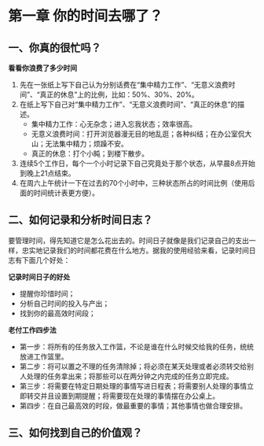 # 第一章 你的时间去哪了？

## 一、你真的很忙吗？

**看看你浪费了多少时间**

1. 先在一张纸上写下自己认为分别话费在“集中精力工作”、“无意义浪费时间”、“真正的休息”上的比例，比如：50%、30%、20%。
2. 在纸上写下自己对“集中精力工作”、“无意义浪费时间”、“真正的休息”的描述。
   * 集中精力工作：心无杂念；进入忘我状态；效率很高。
   * 无意义浪费时间：打开浏览器漫无目的地乱逛；各种纠结；在办公室侃大山；无法集中精力；烦躁不安。
   * 真正的休息：打个小盹；到楼下散步。
3. 连续5个工作日，每个一个小时记录下自己究竟处于那个状态，从早晨8点开始到晚上21点结束。
4. 在周六上午统计一下在过去的70个小时中，三种状态所占的时间比例（使用后面的时间统计表更方便）。

## 二、如何记录和分析时间日志？

要管理时间，得先知道它是怎么花出去的。时间日子就像是我们记录自己的支出一样，忠实地记录我们的时间都花费在什么地方。据我的使用经验来看，记录时间日志有下面几个好处：

**记录时间日子的好处**

* 提醒你珍惜时间；
* 分析自己时间的投入与产出；
* 找到你的最高效时间段；



**老付工作四步法**

* 第一步：将所有的任务放入工作篮，不论是谁在什么时候交给我的任务，统统放进工作篮里。
* 第二步：将可以置之不理的任务清除掉；将必须在某天处理或者必须转交给别人处理的任务拿出来；将那些可以在两分钟之内完成的任务立即完成。
* 第三步：将需要在特定日期处理的事情写进日程表；将需要别人处理的事情立即转交并且设置到期提醒；将需要现在处理的事情摆在办公桌上。
* 第四步：在自己最高效的时段，做最重要的事情；其他事情也做合理安排。

## 三、如何找到自己的价值观？